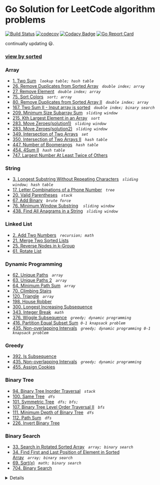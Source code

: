 # Go Solution for LeetCode algorithm problems

[![Build Status](https://travis-ci.org/zwfang/leetcode.svg?branch=master)](https://travis-ci.org/zwfang/leetcode)
[![codecov](https://codecov.io/gh/zwfang/leetcode/branch/master/graph/badge.svg)](https://codecov.io/gh/zwfang/leetcode)
[![Codacy Badge](https://api.codacy.com/project/badge/Grade/86cf2613fa544ab5b254e2a7e5d9deb8)](https://www.codacy.com/app/zwfang/leetcode?utm_source=github.com&amp;utm_medium=referral&amp;utm_content=zwfang/leetcode&amp;utm_campaign=Badge_Grade)
[![Go Report Card](https://goreportcard.com/badge/github.com/zwfang/leetcode)](https://goreportcard.com/report/github.com/zwfang/leetcode)

continually updating 😃.

### [view by sorted](./src/README.md)

### Array
* [1. Two Sum](./src/0001_two_sum/twosum.go)&nbsp;&nbsp;&nbsp;*`lookup table;`*&nbsp;&nbsp;*`hash table`*
* [26. Remove Duplicates from Sorted Array](./src/0026_remove_duplicates_from_sorted_array/rdfsa.go)&nbsp;&nbsp;&nbsp;*`double index;`*&nbsp;&nbsp;*`array`*
* [27. Remove Element](src/0027_remove_element/remove_element.go)&nbsp;&nbsp;&nbsp;*`double index;`*&nbsp;&nbsp;*`array`*
* [75. Sort Colors](./src/0075_sort_colors/sort_colors.go)&nbsp;&nbsp;&nbsp;*`sort;`*&nbsp;&nbsp;*`array`*
* [80. Remove Duplicates from Sorted Array II](./src/0080_remove_duplicates_from_sorted_array2/rdfsa2.go)&nbsp;&nbsp;&nbsp;*`double index;`*&nbsp;&nbsp;*`array`*
* [167. Two Sum II - Input array is sorted](./src/0167_two_sum2/two_sum2.go)&nbsp;&nbsp;&nbsp;*`double index;`*&nbsp;&nbsp;*`binary search`*
* [209. Minimum Size Subarray Sum](./src/0209_minimum_size_subarray_sum/minimum_size_subarray_sum.go)&nbsp;&nbsp;&nbsp;*`sliding window`*
* [215. Kth Largest Element in an Array](./src/0215_kth_largest_element_in_an_array/kthleiaa.go)&nbsp;&nbsp;&nbsp;*`sort`*
* [283. Move Zeroes(solution1)](./src/0283_move_zeroes/move_zeroes.go)&nbsp;&nbsp;&nbsp;*`sliding window`*
* [283. Move Zeroes(solution2)](./src/0283_move_zeroes/move_zeroes2.go)&nbsp;&nbsp;&nbsp;*`sliding window`*
* [349. Intersection of Two Arrays](./src/0349_intersection_of_2_arrays/intersection_of_two_arrays.go)&nbsp;&nbsp;&nbsp;*`set`*
* [350. Intersection of Two Arrays II](./src/0350_intersection_of_two_arrays2/intersection_of_two_arrays2.go)&nbsp;&nbsp;&nbsp;*`hash table`*
* [447. Number of Boomerangs](./src/0447_number_of_boomerangs/number_of_boomerangs.go)&nbsp;&nbsp;&nbsp;*`hash table`*
* [454. 4Sum II](./src/0454_4sum2/4sum2.go)&nbsp;&nbsp;&nbsp;*`hash table`*
* [747. Largest Number At Least Twice of Others](./src/0747_largest_number_at_least_twice_of_others/largest_number_at_least_twice_of_others.go)

### String
* [3. Longest Substring Without Repeating Characters](./src/0003_longest_substring_without_repeating_characters/longest_substring_without_repeating_characters.go)&nbsp;&nbsp;&nbsp;*`sliding window;`*&nbsp;&nbsp;*`hash table`*
* [17. Letter Combinations of a Phone Number](./src/0017_letter_combination_of_a_phone_number/letter_combination_of_phone_number.go)&nbsp;&nbsp;&nbsp;*`tree`*
* [20. Valid Parentheses](./src/0020_valid_parentheses/valid_parentheses.go)&nbsp;&nbsp;&nbsp;*`stack`*
* [67. Add Binary](./src/0067_add_binary/add_binary.go)&nbsp;&nbsp;&nbsp;*`brute force`*
* [76. Minimum Window Substring](./src/0076_minimum_window_substring/minimum_window_substring.go) &nbsp;&nbsp;&nbsp;*`sliding window`*
* [438. Find All Anagrams in a String](./src/0438_all_anagrams_in_a_string/all_anagrams_in_a_string.go)&nbsp;&nbsp;&nbsp;*`sliding window`*

### Linked List
* [2. Add Two Numbers](./src/0002_add_two_numbers/add_two_numbers.go)&nbsp;&nbsp;&nbsp;*`recursion;`*&nbsp;&nbsp;*`math`*
* [21. Merge Two Sorted Lists](./src/0021_merge_two_sorted_lists/mergeTwoLists.go)
* [25. Reverse Nodes in k-Group](./src/0025_reverse_nodes_in_k_group/reverse_node_k_group.go)
* [61. Rotate List](./src/0061_rotate_list/rotate_list.go)

### Dynamic Programming
* [62. Unique Paths](./src/0062_unique_paths/unique_paths.go)&nbsp;&nbsp;&nbsp;*`array`*
* [63. Unique Paths 2](./src/0063_unique_paths_2/unique_paths2.go)&nbsp;&nbsp;&nbsp;*`array`*
* [64. Minimum Path Sum](./src/0064_minimum_path_sum/minimum_path_sum.go)&nbsp;&nbsp;&nbsp;*`array`*
* [70. Climbing Stairs](./src/0070_climbing_stairs/climbing_stairs.go)
* [120. Triangle](./src/0120_triangle/triangle.go)&nbsp;&nbsp;&nbsp;*`array`*
* [198. House Robber](./src/0198_house_robber/house_robber.go)
* [300. Longest Increasing Subsequence](./src/0300_longest_increasing_subsequence/lis.go)
* [343. Integer Break](./src/0343_integer_break/integer_break.go)&nbsp;&nbsp;&nbsp;*`math`*
* [376. Wiggle Subsequence](./src/0376_wiggle_subsequence/wiggle_subsequence.go)&nbsp;&nbsp;&nbsp;*`greedy;`*&nbsp;&nbsp;*`dynamic programming`*
* [416. Partition Equal Subset Sum](./src/0416_partition_equal_subset_sum/partition_equal_subset_sum.go)&nbsp;&nbsp;*`0-1 knapsack problem`*
* [435. Non-overlapping Intervals](./src/0435_non_overlapping_intervals/dp_solution.go)&nbsp;&nbsp;&nbsp;*`greedy;`*&nbsp;&nbsp;*`dynamic programming`*&nbsp;&nbsp;*`0-1 knapsack problem`*

### Greedy
* [392. Is Subsequence](./src/0392_is_subsequence/is_subsequence.go)
* [435. Non-overlapping Intervals](./src/0435_non_overlapping_intervals/greedy_solution.go)&nbsp;&nbsp;&nbsp;*`greedy;`*&nbsp;&nbsp;*`dynamic programming`*
* [455. Assign Cookies](./src/0455_assign_cookies/assign_cookies.go)

### Binary Tree
* [94. Binary Tree Inorder Traversal](./src/0094_binary_tree_inorder_traversal/binary_tree_inorder_traversal.go)&nbsp;&nbsp;&nbsp;*`stack`*
* [100. Same Tree](./src/0100_same_tree/same_tree.go)&nbsp;&nbsp;&nbsp;*`dfs`*
* [101. Symmetric Tree](./src/0101_symmetric_tree/symmetric_tree.go)&nbsp;&nbsp;&nbsp;*`dfs;`*&nbsp;&nbsp;*`bfs;`*
* [107. Binary Tree Level Order Traversal II](./src/0107_binary_tree_level_order_traversal_2/binary_tree_level_order_traversal2.go)&nbsp;&nbsp;&nbsp;*`bfs`*
* [111. Minimum Depth of Binary Tree](./src/0111_minimum_depth_of_binary_tree/minimum_depth_of_binary_tree.go)&nbsp;&nbsp;&nbsp;*`dfs`*
* [112. Path Sum](./src/0112_path_sum/path_sum.go)&nbsp;&nbsp;&nbsp;*`dfs`*
* [226. Invert Binary Tree](./src/0226_invert_binary_tree/invert_binary_tree.go)

### Binary Search
* [33. Search in Rotated Sorted Array](./src/0033_search_in_rotated_sorted_array/search_in_rotated_sorted_array.go)&nbsp;&nbsp;&nbsp;*`array;`*&nbsp;&nbsp;*`binary search`*
* [34. Find First and Last Position of Element in Sorted Array](./src/0034_find_first_and_last_position_of_element_in_sorted_array/find_first_and_last_position_of_element_in_sorted_array.go)&nbsp;&nbsp;&nbsp;*`array;`*&nbsp;&nbsp;*`binary search`*
* [69. Sqrt(x)](./src/0069_sqrtx/sqrtx.go)&nbsp;&nbsp;&nbsp;*`math;`*&nbsp;&nbsp;*`binary search`*
* [704. Binary Search](./src/0704_binary_search/binary_search.go)

<details>
</details>
